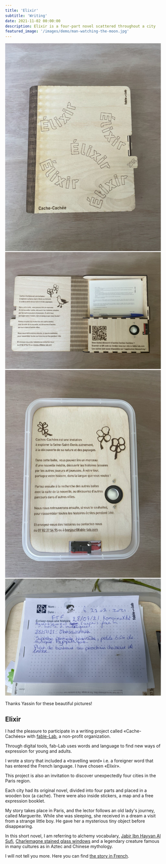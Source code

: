 ```yaml
---
title: 'Elixir'
subtitle: 'Writing'
date: 2021-11-02 00:00:00
description: Elixir is a four-part novel scattered throughout a city
featured_image: '/images/demo/man-watching-the-moon.jpg'
---
```


<div class="gallery" data-columns="3">
	<img src="/images/demo/elixir.jpg">
	<img src="/images/demo/open-cache.jpg">
	<img src="/images/demo/instructions.jpg">
	<img src="/images/demo/message.jpg">
</div>

<p>Thanks Yassin for these beautiful pictures!</p>

## Elixir

I had the pleasure to participate in a writing project called  «Cache-Cachées» with [fable-Lab](https://www.fable-lab.com/association/), a non-profit organization.

Through digital tools, fab-Lab uses words and language to find new ways of expression for young and adults.

I wrote a story that included a «travelling word» i.e. a foreigner word that has entered the French language.  I have chosen «Elixir».

This project is also an invitation to discover unexpectedly four cities in the Paris region.

Each city had its original novel, divided into four parts and placed in a wooden box (a cache). There were also inside stickers, a map and a free expression booklet.

My story takes place in Paris, and the lector follows an old lady's journey, called Marguerite. While she was sleeping, she received in a dream a visit from a strange little boy. He gave her a mysterious tiny object before disappearing.

In this short novel, I am referring to alchemy vocabulary, [Jabir Ibn Hayyan Al Sufi](https://en.wikipedia.org/wiki/Jabir_ibn_Hayyan), [Charlemagne stained glass windows](https://en.wikipedia.org/wiki/Stained_glass_windows_of_Chartres_Cathedral#/media/File:Chartres_-_Vie_de_Charlemagne.JPG) and a legendary creature famous in many cultures as in Aztec and Chinese mythology.

I will not tell you more. Here you can find [the story in French](https://drive.google.com/file/d/1N-TfqRQqtSMnNatM1TJpfrUo3audz5Od/view?usp=sharing).  
